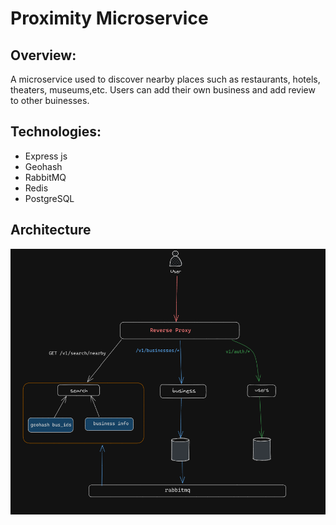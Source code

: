 # Proximity Microservice

## Overview:

A microservice used to discover nearby places such as restaurants, hotels, theaters, museums,etc. Users can add their own business and add review to other buinesses.

## Technologies:

- Express js
- Geohash
- RabbitMQ
- Redis
- PostgreSQL

## Architecture

![](https://github.com/Lafetz/proximity-microservice/blob/main/design.png)
